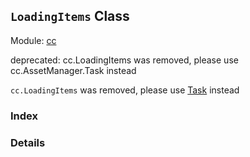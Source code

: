 ## `LoadingItems` Class



Module: [cc](../modules/cc.md)

deprecated: cc.LoadingItems was removed, please use cc.AssetManager.Task instead

`cc.LoadingItems` was removed, please use <a href="../classes/Task.html" class="crosslink">Task</a> instead



### Index





### Details




